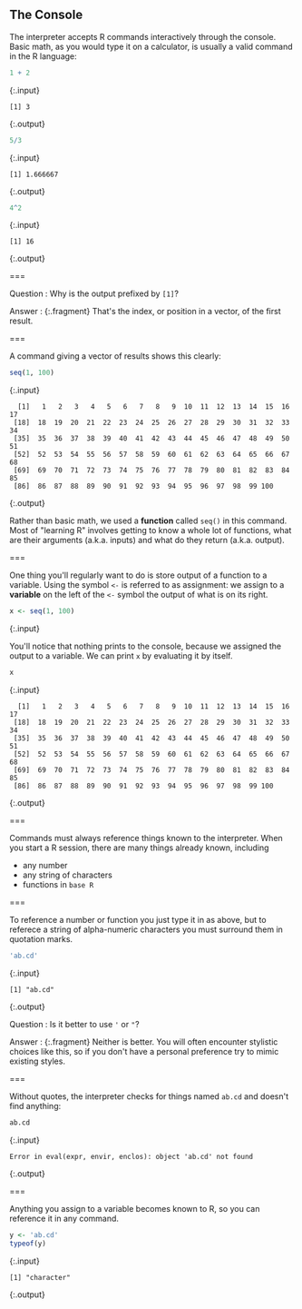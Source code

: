 ---
---

## The Console

The interpreter accepts R commands interactively through the console. Basic math, as you would type it on a calculator, is usually a valid command in the R language:


~~~r
1 + 2
~~~
{:.input}
~~~
[1] 3
~~~
{:.output}


~~~r
5/3
~~~
{:.input}
~~~
[1] 1.666667
~~~
{:.output}


~~~r
4^2
~~~
{:.input}
~~~
[1] 16
~~~
{:.output}

===

Question
: Why is the output prefixed by `[1]`?

Answer
: {:.fragment} That's the index, or position in a vector, of the first result.

===

A command giving a vector of results shows this clearly:


~~~r
seq(1, 100)
~~~
{:.input}
~~~
  [1]   1   2   3   4   5   6   7   8   9  10  11  12  13  14  15  16  17
 [18]  18  19  20  21  22  23  24  25  26  27  28  29  30  31  32  33  34
 [35]  35  36  37  38  39  40  41  42  43  44  45  46  47  48  49  50  51
 [52]  52  53  54  55  56  57  58  59  60  61  62  63  64  65  66  67  68
 [69]  69  70  71  72  73  74  75  76  77  78  79  80  81  82  83  84  85
 [86]  86  87  88  89  90  91  92  93  94  95  96  97  98  99 100
~~~
{:.output}

Rather than basic math, we used a **function** called `seq()` in this command.
Most of "learning R" involves getting to know a whole lot of functions, what are their arguments (a.k.a. inputs) and what do they return (a.k.a. output).

===

One thing you'll regularly want to do is store output of a function to a variable.
Using the symbol `<-` is referred to as assignment: we assign to a **variable** on the left of the `<-` symbol the output of what is on its right.


~~~r
x <- seq(1, 100)
~~~
{:.input}

You'll notice that nothing prints to the console, because we assigned the output to a variable.
We can print `x` by evaluating it by itself.


~~~r
x
~~~
{:.input}
~~~
  [1]   1   2   3   4   5   6   7   8   9  10  11  12  13  14  15  16  17
 [18]  18  19  20  21  22  23  24  25  26  27  28  29  30  31  32  33  34
 [35]  35  36  37  38  39  40  41  42  43  44  45  46  47  48  49  50  51
 [52]  52  53  54  55  56  57  58  59  60  61  62  63  64  65  66  67  68
 [69]  69  70  71  72  73  74  75  76  77  78  79  80  81  82  83  84  85
 [86]  86  87  88  89  90  91  92  93  94  95  96  97  98  99 100
~~~
{:.output}

===

Commands must always reference things known to the interpreter.
When you start a R session, there are many things already known, including

- any number
- any string of characters
- functions in `base R`

===

To reference a number or function you just type it in as above, but to referece a string of alpha-numeric characters you must surround them in quotation marks.


~~~r
'ab.cd'
~~~
{:.input}
~~~
[1] "ab.cd"
~~~
{:.output}

Question
: Is it better to use `'` or `"`?

Answer
: {:.fragment} Neither is better. You will often encounter stylistic choices like this, so if you don't have a personal preference try to mimic existing styles.

===

Without quotes, the interpreter checks for things named `ab.cd` and doesn't find anything:


~~~r
ab.cd
~~~
{:.input}
~~~
Error in eval(expr, envir, enclos): object 'ab.cd' not found
~~~
{:.output}

===

Anything you assign to a variable becomes known to R, so you can reference it in any command.


~~~r
y <- 'ab.cd'
typeof(y)
~~~
{:.input}
~~~
[1] "character"
~~~
{:.output}
